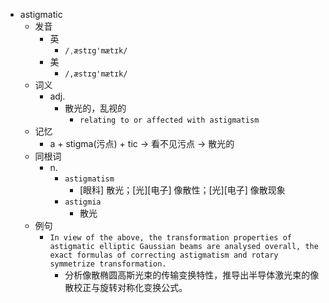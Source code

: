 - astigmatic
  - 发音
    - 英
      - `/ˌæstɪg'mætɪk/`
    - 美
      - `/,æstɪg'mætɪk/`
  - 词义
    - adj.
      - 散光的，乱视的
        - `relating to or affected with astigmatism `
  - 记忆
    - a + stigma(污点) + tic → 看不见污点 → 散光的
  - 同根词
    - n.
      - `astigmatism`
        - [眼科] 散光；[光][电子] 像散性；[光][电子] 像散现象
      - `astigmia`
        - 散光
  - 例句
    - `In view of the above, the transformation properties of astigmatic elliptic Gaussian beams are analysed overall, the exact formulas of correcting astigmatism and rotary symmetrize transformation.`
      - 分析像散椭圆高斯光束的传输变换特性，推导出半导体激光束的像散校正与旋转对称化变换公式。

